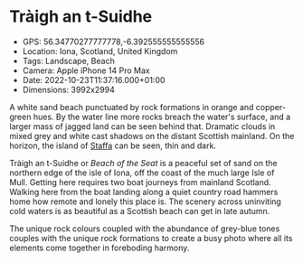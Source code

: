 # Tràigh an t-Suidhe

- GPS: 56.34770277777778,-6.392555555555556
- Location: Iona, Scotland, United Kingdom
- Tags: Landscape, Beach
- Camera: Apple iPhone 14 Pro Max
- Date: 2022-10-23T11:37:16.000+01:00
- Dimensions: 3992x2994

A white sand beach punctuated by rock formations in orange and copper-green hues. By the water line more rocks breach the water's surface, and a larger mass of jagged land can be seen behind that. Dramatic clouds in mixed grey and white cast shadows on the distant Scottish mainland. On the horizon, the island of [Staffa](https://www.nts.org.uk/visit/places/staffa) can be seen, thin and dark.

Tràigh an t-Suidhe or *Beach of the Seat* is a peaceful set of sand on the northern edge of the isle of Iona, off the coast of the much large Isle of Mull. Getting here requires two boat journeys from mainland Scotland. Walking here from the boat landing along a quiet country road hammers home how remote and lonely this place is. The scenery across uninviting cold waters is as beautiful as a Scottish beach can get in late autumn.

The unique rock colours coupled with the abundance of grey-blue tones couples with the unique rock formations to create a busy photo where all its elements come together in foreboding harmony.
